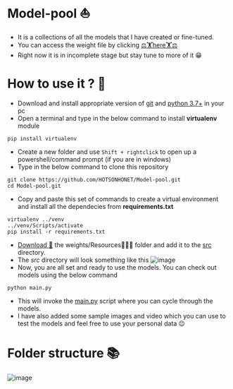 # Model-pool ⛵
- It is a collections of all the models that I have created or fine-tuned.
- You can access the weight file by clicking [⚖🏋here🏋⚖](https://drive.google.com/drive/folders/1-IVdOHjcVkgDws0A3LLIV9gZg2oBSAlU?usp=sharing)
- Right now it is in incomplete stage but stay tune to more of it 😁

# How to use it ? 🤔
- Download and install appropriate version of [git](https://git-scm.com/downloads) and [python 3.7+](https://www.python.org/downloads/release/python-378/) in your pc 
- Open a terminal and type in the below command to install **virtualenv** module
~~~
pip install virtualenv
~~~
- Create a new folder and use `Shift + rightclick` to open up a powershell/command prompt (if you are in windows)
- Type in the below command to clone this repository
~~~
git clone https://github.com/HOTSONHONET/Model-pool.git
cd Model-pool.git
~~~
- Copy and paste this set of commands to create a virtual environment and install all the dependecies from **requirements.txt**
~~~
virtualenv ../venv
../venv/Scripts/activate
pip install -r requirements.txt
~~~
- [Download 🔽](https://drive.google.com/drive/folders/1-IVdOHjcVkgDws0A3LLIV9gZg2oBSAlU?usp=sharing) the weights/Resources🏋🏼‍♀️ folder and add it to the [src](https://github.com/HOTSONHONET/Model-pool/tree/main/src) directory.
- The *src* directory will look something like this
![image](https://user-images.githubusercontent.com/56304060/135649971-bbf1b3f7-315b-4956-b9d7-b787fa29cb41.png)
- Now, you are all set and ready to use the models. You can check out models using the below command
~~~
python main.py
~~~
- This will invoke the [main.py](https://github.com/HOTSONHONET/Model-pool/blob/main/main.py) script where you can cycle through the models.  
- I have also added some sample images and video which you can use to test the models and feel free to use your personal data 😉

# Folder structure 📚
![image](https://user-images.githubusercontent.com/56304060/135654086-3f14feba-d4e5-4565-ad91-85850f99629e.png)

